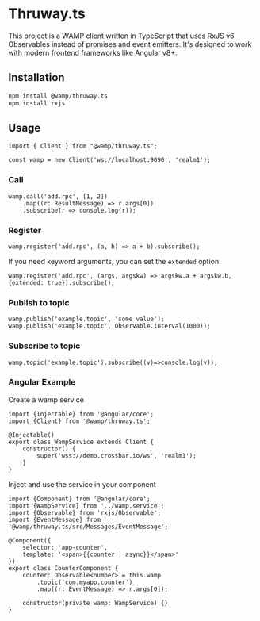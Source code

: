 # Thruway.ts

This project is a WAMP client written in TypeScript that uses RxJS v6 Observables instead of promises and event emitters.
It's designed to work with modern frontend frameworks like Angular v8+.
## Installation

```BASH
npm install @wamp/thruway.ts
npm install rxjs
```

## Usage

```JS
import { Client } from "@wamp/thruway.ts";

const wamp = new Client('ws://localhost:9090', 'realm1');
```

### Call

```JS
wamp.call('add.rpc', [1, 2])
    .map((r: ResultMessage) => r.args[0])
    .subscribe(r => console.log(r));
```

### Register

```JS
wamp.register('add.rpc', (a, b) => a + b).subscribe();
```

If you need keyword arguments, you can set the `extended` option.

```JS
wamp.register('add.rpc', (args, argskw) => argskw.a + argskw.b, {extended: true}).subscribe();
```

### Publish to topic

```JS
wamp.publish('example.topic', 'some value');
wamp.publish('example.topic', Observable.interval(1000));

```

### Subscribe to topic

```JS
wamp.topic('example.topic').subscribe((v)=>console.log(v));
```

### Angular Example

Create a wamp service

```JS
import {Injectable} from '@angular/core';
import {Client} from '@wamp/thruway.ts';

@Injectable()
export class WampService extends Client {
    constructor() {
        super('wss://demo.crossbar.io/ws', 'realm1');
    }
}
```

Inject and use the service in your component

```JS
import {Component} from '@angular/core';
import {WampService} from '../wamp.service';
import {Observable} from 'rxjs/Observable';
import {EventMessage} from '@wamp/thruway.ts/src/Messages/EventMessage';

@Component({
    selector: 'app-counter',
    template: '<span>{{counter | async}}</span>'
})
export class CounterComponent {
    counter: Observable<number> = this.wamp
        .topic('com.myapp.counter')
        .map((r: EventMessage) => r.args[0]);

    constructor(private wamp: WampService) {}
}
```
